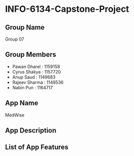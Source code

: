 # INFO-6134-Capstone-Project

## Group Name
Group 07

## Group Members
* Pawan Dharel : 1159158
* Cyrus Shakya : 1157720
* Anup Saud    : 1149683
* Rajeev Sharma : 1148536
* Nabin Pun : 1164717

## App Name
MedWise

## App Description


## List of App Features
